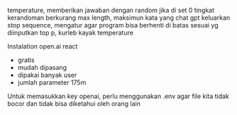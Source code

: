 temperature, memberikan jawaban dengan random jika di set 0 tingkat kerandoman berkurang
max length, maksimun kata yang chat gpt keluarkan
stop sequence, mengatur agar program bisa berhenti di batas sesuai yg diinputkan
top p, kurleb kayak temperature


Instalation open.ai react
- gratis
- mudah dipasang
- dipakai banyak user
- jumlah parameter 175m

Untuk memasukkan key openai, perlu menggunakan .env agar file kita tidak bocor dan tidak bisa diketahui oleh orang lain

